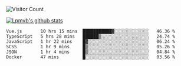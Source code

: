 ![Visitor Count](https://profile-counter.glitch.me/Lpmvb/count.svg)

[![Lpmvb's github stats](https://github-readme-stats.vercel.app/api?username=lpmvb&show_icons=true&title_color=fff&icon_color=79ff97&text_color=9f9f9f&bg_color=151515)](https://github.com/anuraghazra/github-readme-stats)

<!--
Here are some ideas to get you started:

- 🔭 I’m currently working on ...
- 🌱 I’m currently learning ...
- 👯 I’m looking to collaborate on ...
- 🤔 I’m looking for help with ...
- 💬 Ask me about ...
- 📫 How to reach me: ...
- 😄 Pronouns: ...
- ⚡ Fun fact: ...
-->

<!--START_SECTION:waka-->

```text
Vue.js       10 hrs 15 mins  ███████████▓░░░░░░░░░░░░░   46.36 %
TypeScript   5 hrs 28 mins   ██████▒░░░░░░░░░░░░░░░░░░   24.74 %
JavaScript   1 hr 22 mins    █▓░░░░░░░░░░░░░░░░░░░░░░░   06.24 %
SCSS         1 hr 9 mins     █▒░░░░░░░░░░░░░░░░░░░░░░░   05.26 %
JSON         1 hr 4 mins     █▒░░░░░░░░░░░░░░░░░░░░░░░   04.84 %
Docker       47 mins         █░░░░░░░░░░░░░░░░░░░░░░░░   03.56 %
```

<!--END_SECTION:waka-->
